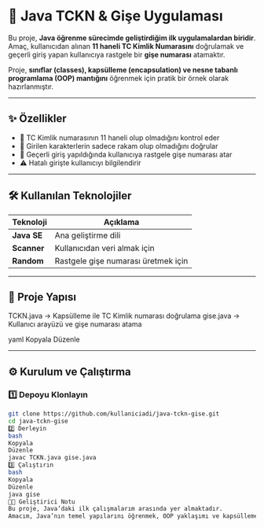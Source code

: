 # 🏦 Java TCKN & Gişe Uygulaması

Bu proje, **Java öğrenme sürecimde geliştirdiğim ilk uygulamalardan biridir**.  
Amaç, kullanıcıdan alınan **11 haneli TC Kimlik Numarasını** doğrulamak ve geçerli giriş yapan kullanıcıya rastgele bir **gişe numarası** atamaktır.  

Proje, **sınıflar (classes), kapsülleme (encapsulation) ve nesne tabanlı programlama (OOP) mantığını** öğrenmek için pratik bir örnek olarak hazırlanmıştır.  

---

## ✨ Özellikler
- 🔐 TC Kimlik numarasının 11 haneli olup olmadığını kontrol eder  
- 🔢 Girilen karakterlerin sadece rakam olup olmadığını doğrular  
- 🎲 Geçerli giriş yapıldığında kullanıcıya rastgele gişe numarası atar  
- ⚠️ Hatalı girişte kullanıcıyı bilgilendirir  

---

## 🛠️ Kullanılan Teknolojiler
| Teknoloji | Açıklama |
|-----------|----------|
| **Java SE** | Ana geliştirme dili |
| **Scanner** | Kullanıcıdan veri almak için |
| **Random**  | Rastgele gişe numarası üretmek için |

---

## 📂 Proje Yapısı
TCKN.java -> Kapsülleme ile TC Kimlik numarası doğrulama
gise.java -> Kullanıcı arayüzü ve gişe numarası atama

yaml
Kopyala
Düzenle

---

## ⚙️ Kurulum ve Çalıştırma

### 1️⃣ Depoyu Klonlayın
```bash
git clone https://github.com/kullaniciadi/java-tckn-gise.git
cd java-tckn-gise
2️⃣ Derleyin
bash
Kopyala
Düzenle
javac TCKN.java gise.java
3️⃣ Çalıştırın
bash
Kopyala
Düzenle
java gise
👨‍💻 Geliştirici Notu
Bu proje, Java’daki ilk çalışmalarım arasında yer almaktadır.
Amacım, Java’nın temel yapılarını öğrenmek, OOP yaklaşımı ve kapsülleme (encapsulation) mantığını pratik bir örnek üzerinden uygulamaktır.
